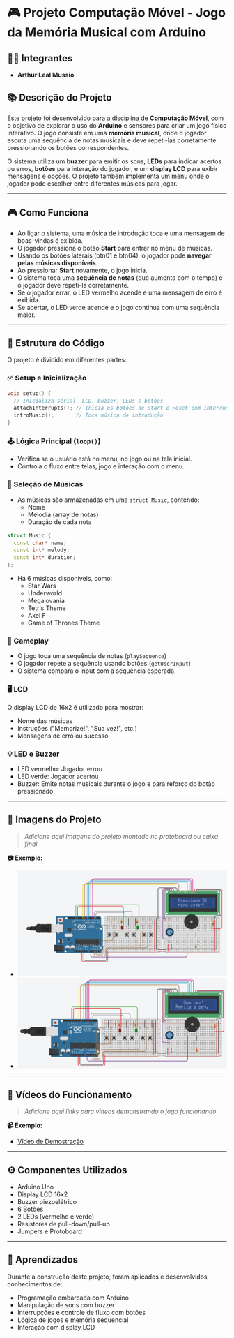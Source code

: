 # 🎮 Projeto Computação Móvel - Jogo da Memória Musical com Arduino

## 👨‍💻 Integrantes

- **Arthur Leal Mussio**

## 📚 Descrição do Projeto

Este projeto foi desenvolvido para a disciplina de **Computação Móvel**, com o objetivo de explorar o uso do **Arduino** e sensores para criar um jogo físico interativo. O jogo consiste em uma **memória musical**, onde o jogador escuta uma sequência de notas musicais e deve repeti-las corretamente pressionando os botões correspondentes.

O sistema utiliza um **buzzer** para emitir os sons, **LEDs** para indicar acertos ou erros, **botões** para interação do jogador, e um **display LCD** para exibir mensagens e opções. O projeto também implementa um menu onde o jogador pode escolher entre diferentes músicas para jogar.

---

## 🎮 Como Funciona

- Ao ligar o sistema, uma música de introdução toca e uma mensagem de boas-vindas é exibida.
- O jogador pressiona o botão **Start** para entrar no menu de músicas.
- Usando os botões laterais (btn01 e btn04), o jogador pode **navegar pelas músicas disponíveis**.
- Ao pressionar **Start** novamente, o jogo inicia.
- O sistema toca uma **sequência de notas** (que aumenta com o tempo) e o jogador deve repeti-la corretamente.
- Se o jogador errar, o LED vermelho acende e uma mensagem de erro é exibida.
- Se acertar, o LED verde acende e o jogo continua com uma sequência maior.

---

## 🧠 Estrutura do Código

O projeto é dividido em diferentes partes:

### ✅ Setup e Inicialização

```cpp
void setup() {
  // Inicializa serial, LCD, buzzer, LEDs e botões
  attachInterrupts(); // Inicia os botões de Start e Reset com interrupções
  introMusic();       // Toca música de introdução
}
```

### 🕹️ Lógica Principal (`loop()`)

- Verifica se o usuário está no menu, no jogo ou na tela inicial.
- Controla o fluxo entre telas, jogo e interação com o menu.

### 🎵 Seleção de Músicas

- As músicas são armazenadas em uma `struct Music`, contendo:
  - Nome
  - Melodia (array de notas)
  - Duração de cada nota

```cpp
struct Music {
  const char* name;
  const int* melody;
  const int* duration;
};
```

- Há 6 músicas disponíveis, como:
  - Star Wars
  - Underworld
  - Megalovania
  - Tetris Theme
  - Axel F
  - Game of Thrones Theme

### 🧩 Gameplay

- O jogo toca uma sequência de notas (`playSequence`)
- O jogador repete a sequência usando botões (`getUserInput`)
- O sistema compara o input com a sequência esperada.

### 🖥️ LCD

O display LCD de 16x2 é utilizado para mostrar:
- Nome das músicas
- Instruções ("Memorize!", "Sua vez!", etc.)
- Mensagens de erro ou sucesso

### 💡 LED e Buzzer

- LED vermelho: Jogador errou
- LED verde: Jogador acertou
- Buzzer: Emite notas musicais durante o jogo e para reforço do botão pressionado

---

## 📸 Imagens do Projeto

> _Adicione aqui imagens do projeto montado no protoboard ou caixa final_

**📷 Exemplo:**
- ![Imagem do Protótipo Montado](/images/imagem02.png)
- ![Imagem do Protótipo Montado](/images/imagem03.png)
---

## 🎥 Vídeos do Funcionamento

> _Adicione aqui links para vídeos demonstrando o jogo funcionando_

**📹 Exemplo:**
- [Vídeo de Demostração](https://drive.google.com/file/d/1fj1l_Ndio8fyuuK83OyrUdcxJLS3bD0s/view?usp=drive_link)

---

## ⚙️ Componentes Utilizados

- Arduino Uno
- Display LCD 16x2
- Buzzer piezoelétrico
- 6 Botões
- 2 LEDs (vermelho e verde)
- Resistores de pull-down/pull-up
- Jumpers e Protoboard

---

## 📌 Aprendizados

Durante a construção deste projeto, foram aplicados e desenvolvidos conhecimentos de:

- Programação embarcada com Arduino
- Manipulação de sons com buzzer
- Interrupções e controle de fluxo com botões
- Lógica de jogos e memória sequencial
- Interação com display LCD
